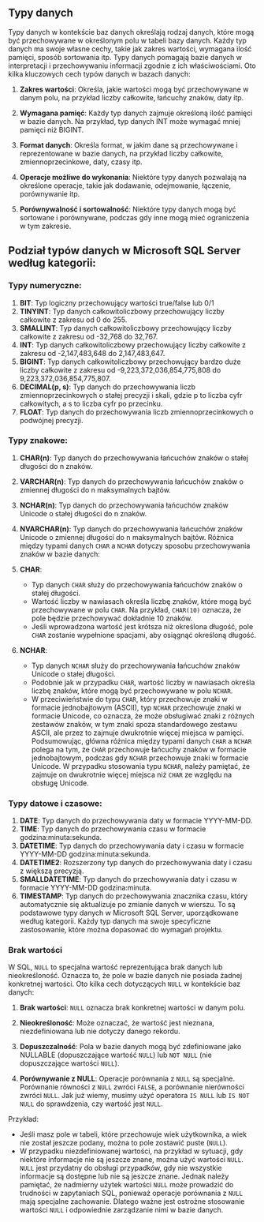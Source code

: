 ## Typy danych
Typy danych w kontekście baz danych określają rodzaj danych, które mogą być przechowywane w określonym polu w tabeli bazy danych. Każdy typ danych ma swoje własne cechy, takie jak zakres wartości, wymagana ilość pamięci, sposób sortowania itp. Typy danych pomagają bazie danych w interpretacji i przechowywaniu informacji zgodnie z ich właściwościami.
Oto kilka kluczowych cech typów danych w bazach danych:
1. **Zakres wartości**: Określa, jakie wartości mogą być przechowywane w danym polu, na przykład liczby całkowite, łańcuchy znaków, daty itp.
    
2. **Wymagana pamięć**: Każdy typ danych zajmuje określoną ilość pamięci w bazie danych. Na przykład, typ danych INT może wymagać mniej pamięci niż BIGINT.
    
3. **Format danych**: Określa format, w jakim dane są przechowywane i reprezentowane w bazie danych, na przykład liczby całkowite, zmiennoprzecinkowe, daty, czasy itp.
    
4. **Operacje możliwe do wykonania**: Niektóre typy danych pozwalają na określone operacje, takie jak dodawanie, odejmowanie, łączenie, porównywanie itp.
    
5. **Porównywalność i sortowalność**: Niektóre typy danych mogą być sortowane i porównywane, podczas gdy inne mogą mieć ograniczenia w tym zakresie.
    
## Podział typów danych w Microsoft SQL Server według kategorii:
### Typy numeryczne:
1. **BIT**: Typ logiczny przechowujący wartości true/false lub 0/1
2. **TINYINT**: Typ danych całkowitoliczbowy przechowujący liczby całkowite z zakresu od 0 do 255.
3. **SMALLINT**: Typ danych całkowitoliczbowy przechowujący liczby całkowite z zakresu od -32,768 do 32,767.
4. **INT**: Typ danych całkowitoliczbowy przechowujący liczby całkowite z zakresu od -2,147,483,648 do 2,147,483,647.
5. **BIGINT**: Typ danych całkowitoliczbowy przechowujący bardzo duże liczby całkowite z zakresu od -9,223,372,036,854,775,808 do 9,223,372,036,854,775,807.
6. **DECIMAL(p, s)**: Typ danych do przechowywania liczb zmiennoprzecinkowych o stałej precyzji i skali, gdzie p to liczba cyfr całkowitych, a s to liczba cyfr po przecinku.
7. **FLOAT**: Typ danych do przechowywania liczb zmiennoprzecinkowych o podwójnej precyzji.
### Typy znakowe:
1. **CHAR(n)**: Typ danych do przechowywania łańcuchów znaków o stałej długości do n znaków.
2. **VARCHAR(n)**: Typ danych do przechowywania łańcuchów znaków o zmiennej długości do n maksymalnych bajtów.
3. **NCHAR(n)**: Typ danych do przechowywania łańcuchów znaków Unicode o stałej długości do n znaków.
4. **NVARCHAR(n)**: Typ danych do przechowywania łańcuchów znaków Unicode o zmiennej długości do n maksymalnych bajtów.
Różnica między typami danych `CHAR` a `NCHAR` dotyczy sposobu przechowywania znaków w bazie danych:
1. **CHAR**:
    
    - Typ danych `CHAR` służy do przechowywania łańcuchów znaków o stałej długości.
    - Wartość liczby w nawiasach określa liczbę znaków, które mogą być przechowywane w polu `CHAR`. Na przykład, `CHAR(10)` oznacza, że pole będzie przechowywać dokładnie 10 znaków.
    - Jeśli wprowadzona wartość jest krótsza niż określona długość, pole `CHAR` zostanie wypełnione spacjami, aby osiągnąć określoną długość.
2. **NCHAR**:
    
    - Typ danych `NCHAR` służy do przechowywania łańcuchów znaków Unicode o stałej długości.
    - Podobnie jak w przypadku `CHAR`, wartość liczby w nawiasach określa liczbę znaków, które mogą być przechowywane w polu `NCHAR`.
    - W przeciwieństwie do typu `CHAR`, który przechowuje znaki w formacie jednobajtowym (ASCII), typ `NCHAR` przechowuje znaki w formacie Unicode, co oznacza, że może obsługiwać znaki z różnych zestawów znaków, w tym znaki spoza standardowego zestawu ASCII, ale przez to zajmuje dwukrotnie więcej miejsca w pamięci.
Podsumowując, główna różnica między typami danych `CHAR` a `NCHAR` polega na tym, że `CHAR` przechowuje łańcuchy znaków w formacie jednobajtowym, podczas gdy `NCHAR` przechowuje znaki w formacie Unicode. W przypadku stosowania typu `NCHAR`, należy pamiętać, że zajmuje on dwukrotnie więcej miejsca niż `CHAR` ze względu na obsługę Unicode.
### Typy datowe i czasowe:
1. **DATE**: Typ danych do przechowywania daty w formacie YYYY-MM-DD.
2. **TIME**: Typ danych do przechowywania czasu w formacie godzina:minuta:sekunda.
3. **DATETIME**: Typ danych do przechowywania daty i czasu w formacie YYYY-MM-DD godzina:minuta:sekunda.
4. **DATETIME2**: Rozszerzony typ danych do przechowywania daty i czasu z większą precyzją.
5. **SMALLDATETIME**: Typ danych do przechowywania daty i czasu w formacie YYYY-MM-DD godzina:minuta.
6. **TIMESTAMP**: Typ danych do przechowywania znacznika czasu, który automatycznie się aktualizuje po zmianie danych w wierszu.
To są podstawowe typy danych w Microsoft SQL Server, uporządkowane według kategorii. Każdy typ danych ma swoje specyficzne zastosowanie, które można dopasować do wymagań projektu.
### Brak wartości
W SQL, `NULL` to specjalna wartość reprezentująca brak danych lub nieokreśloność. Oznacza to, że pole w bazie danych nie posiada żadnej konkretnej wartości.
Oto kilka cech dotyczących `NULL` w kontekście baz danych:
1. **Brak wartości**: `NULL` oznacza brak konkretnej wartości w danym polu.
    
2. **Nieokreśloność**: Może oznaczać, że wartość jest nieznana, niezdefiniowana lub nie dotyczy danego rekordu.
    
3. **Dopuszczalność**: Pola w bazie danych mogą być zdefiniowane jako NULLABLE (dopuszczające wartość `NULL`) lub `NOT NULL` (nie dopuszczające wartości `NULL`).
    
4. **Porównywanie z NULL**: Operacje porównania z `NULL` są specjalne. Porównanie równości z `NULL` zwróci `FALSE`, a porównanie nierówności zwróci `NULL`. Jak już wiemy, musimy użyć operatora `IS NULL` lub `IS NOT NULL` do sprawdzenia, czy wartość jest `NULL`.
    
Przykład:
- Jeśli masz pole w tabeli, które przechowuje wiek użytkownika, a wiek nie został jeszcze podany, można to pole zostawić puste (`NULL`).
- W przypadku niezdefiniowanej wartości, na przykład w sytuacji, gdy niektóre informacje nie są jeszcze znane, można użyć wartości `NULL`.
`NULL` jest przydatny do obsługi przypadków, gdy nie wszystkie informacje są dostępne lub nie są jeszcze znane. Jednak należy pamiętać, że nadmierny użytek wartości `NULL` może prowadzić do trudności w zapytaniach SQL, ponieważ operacje porównania z `NULL` mają specjalne zachowanie. Dlatego ważne jest ostrożne stosowanie wartości `NULL` i odpowiednie zarządzanie nimi w bazie danych.

